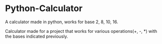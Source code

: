 # Python-Calculator
A calculator made in python, works for base 2, 8, 10, 16.

Calculator made for a project that works for various operations(+, -, *) with the bases indicated previously.
